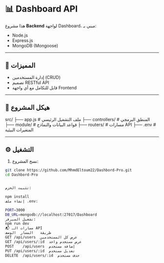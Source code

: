 # 📊 Dashboard API

هذا مشروع **Backend** لواجهة Dashboard، مبني بـ:
- Node.js
- Express.js
- MongoDB (Mongoose)

---

## 🚀 المميزات
- إدارة المستخدمين (CRUD)
- تصميم RESTful API
- قابل للتكامل مع أي واجهة Frontend

---

## 📂 هيكل المشروع
src/
├── app.js # ملف التشغيل الرئيسي
├── controllers/ # المنطق البرمجي
├── module/ # قواعد البيانات والنماذج
├── routers/ # مسارات API
├── .env # المتغيرات البيئية


---

## ⚙️ التشغيل
1. نسخ المشروع:
```bash
git clone https://github.com/MhmdEltoum22/Dashbord-Pro.git
cd Dashbord-Pro


تثبيت الحزم:

npm install
إنشاء ملف .env:

PORT=3000
DB_URL=mongodb://localhost:27017/Dashboard
تشغيل السيرفر:
npm run dev
📬 مسارات الـ API
طريقة	المسار	الوصف
GET	/api/users	عرض كل المستخدمين
GET	/api/users/:id	عرض مستخدم واحد
POST	/api/users	إضافة مستخدم
PUT	/api/users/:id	تعديل مستخدم
DELETE	/api/users/:id	حذف مستخدم

